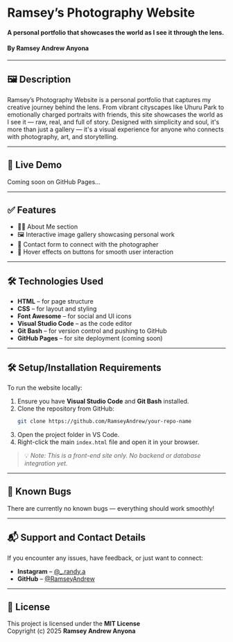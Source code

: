 
# Ramsey’s Photography Website  
#### A personal portfolio that showcases the world as I see it through the lens.  
#### By **Ramsey Andrew Anyona**

---

## 🖼️ Description  

Ramsey’s Photography Website is a personal portfolio that captures my creative journey behind the lens. From vibrant cityscapes like Uhuru Park to emotionally charged portraits with friends, this site showcases the world as I see it — raw, real, and full of story. Designed with simplicity and soul, it's more than just a gallery — it's a visual experience for anyone who connects with photography, art, and storytelling.

---

## 🚀 Live Demo  
Coming soon on GitHub Pages...

---

## ✅ Features

- 🧍‍♂️ About Me section  
- 🖼️ Interactive image gallery showcasing personal work  
- 📩 Contact form to connect with the photographer  
- 🎯 Hover effects on buttons for smooth user interaction  

---

## 🛠 Technologies Used

- **HTML** – for page structure  
- **CSS** – for layout and styling   
- **Font Awesome** – for social and UI icons  
- **Visual Studio Code** – as the code editor  
- **Git Bash** – for version control and pushing to GitHub  
- **GitHub Pages** – for site deployment (coming soon)

---

## 🛠 Setup/Installation Requirements

To run the website locally:

1. Ensure you have **Visual Studio Code** and **Git Bash** installed.  
2. Clone the repository from GitHub:  
   ```bash
   git clone https://github.com/RamseyAndrew/your-repo-name
   ```
3. Open the project folder in VS Code.  
4. Right-click the main `index.html` file and open it in your browser.

> 💡 *Note: This is a front-end site only. No backend or database integration yet.*

---

## 🐞 Known Bugs  

There are currently no known bugs — everything should work smoothly!

---

## 📬 Support and Contact Details  

If you encounter any issues, have feedback, or just want to connect:

- **Instagram** – [@_.randy.a](https://instagram.com/_.randy.a)  
- **GitHub** – [@RamseyAndrew](https://github.com/RamseyAndrew)

---

## 📄 License  

This project is licensed under the **MIT License**  
Copyright (c) 2025 **Ramsey Andrew Anyona**
